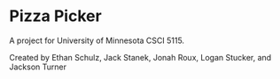 # Pizza Picker
A project for University of Minnesota CSCI 5115.

Created by Ethan Schulz, Jack Stanek, Jonah Roux, Logan Stucker, and Jackson Turner

